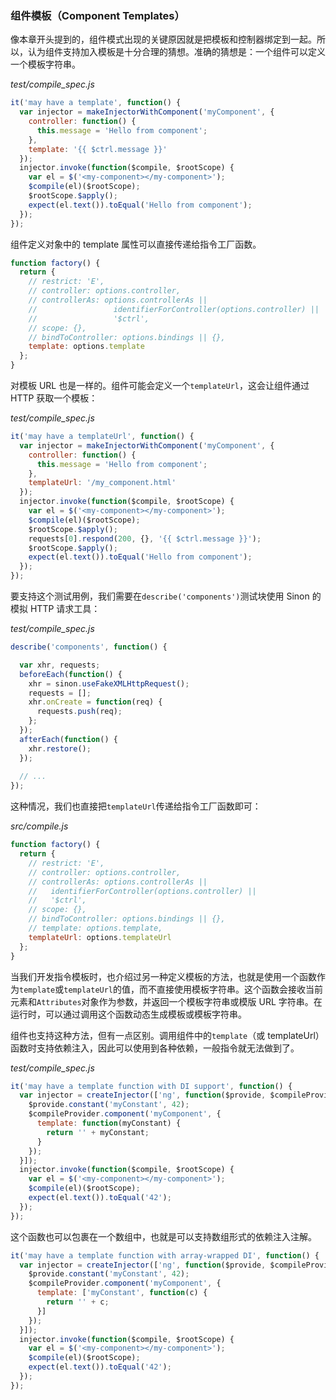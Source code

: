 ### 组件模板（Component Templates）

像本章开头提到的，组件模式出现的关键原因就是把模板和控制器绑定到一起。所以，认为组件支持加入模板是十分合理的猜想。准确的猜想是：一个组件可以定义一个模板字符串。

_test/compile_spec.js_

```js
it('may have a template', function() {
  var injector = makeInjectorWithComponent('myComponent', {
    controller: function() {
      this.message = 'Hello from component';
    },
    template: '{{ $ctrl.message }}'
  });
  injector.invoke(function($compile, $rootScope) {
    var el = $('<my-component></my-component>');
    $compile(el)($rootScope);
    $rootScope.$apply();
    expect(el.text()).toEqual('Hello from component');
  }); 
});
```

组件定义对象中的 template 属性可以直接传递给指令工厂函数。

```js
function factory() {
  return {
    // restrict: 'E',
    // controller: options.controller,
    // controllerAs: options.controllerAs ||
    //                 identifierForController(options.controller) ||
    //                 '$ctrl',
    // scope: {},
    // bindToController: options.bindings || {},
    template: options.template
  }; 
}
```

对模板 URL 也是一样的。组件可能会定义一个`templateUrl`，这会让组件通过 HTTP 获取一个模板：

_test/compile_spec.js_

```js
it('may have a templateUrl', function() {
  var injector = makeInjectorWithComponent('myComponent', {
    controller: function() {
      this.message = 'Hello from component';
    },
    templateUrl: '/my_component.html'
  });
  injector.invoke(function($compile, $rootScope) {
    var el = $('<my-component></my-component>');
    $compile(el)($rootScope);
    $rootScope.$apply();
    requests[0].respond(200, {}, '{{ $ctrl.message }}');
    $rootScope.$apply();
    expect(el.text()).toEqual('Hello from component');
  });
});
```

要支持这个测试用例，我们需要在`describe('components')`测试块使用 Sinon 的模拟 HTTP 请求工具：

_test/compile_spec.js_

```js
describe('components', function() {

  var xhr, requests;
  beforeEach(function() {
    xhr = sinon.useFakeXMLHttpRequest();
    requests = [];
    xhr.onCreate = function(req) {
      requests.push(req);
    };
  });
  afterEach(function() {
    xhr.restore();
  });
  
  // ...
});
```

这种情况，我们也直接把`templateUrl`传递给指令工厂函数即可：

_src/compile.js_

```js
function factory() {
  return {
    // restrict: 'E',
    // controller: options.controller,
    // controllerAs: options.controllerAs ||
    //   identifierForController(options.controller) ||
    //   '$ctrl',
    // scope: {},
    // bindToController: options.bindings || {},
    // template: options.template,
    templateUrl: options.templateUrl
  };
}
```

当我们开发指令模板时，也介绍过另一种定义模板的方法，也就是使用一个函数作为`template`或`templateUrl`的值，而不直接使用模板字符串。这个函数会接收当前元素和`Attributes`对象作为参数，并返回一个模板字符串或模版 URL 字符串。在运行时，可以通过调用这个函数动态生成模板或模板字符串。

组件也支持这种方法，但有一点区别。调用组件中的`template`（或 templateUrl）函数时支持依赖注入，因此可以使用到各种依赖，一般指令就无法做到了。

_test/compile_spec.js_

```js
it('may have a template function with DI support', function() {
  var injector = createInjector(['ng', function($provide, $compileProvider) {
    $provide.constant('myConstant', 42);
    $compileProvider.component('myComponent', {
      template: function(myConstant) {
        return '' + myConstant;
      }
    });
  }]);
  injector.invoke(function($compile, $rootScope) {
    var el = $('<my-component></my-component>');
    $compile(el)($rootScope);
    expect(el.text()).toEqual('42');
  });
});
```

这个函数也可以包裹在一个数组中，也就是可以支持数组形式的依赖注入注解。

```js
it('may have a template function with array-wrapped DI', function() {
  var injector = createInjector(['ng', function($provide, $compileProvider) {
    $provide.constant('myConstant', 42);
    $compileProvider.component('myComponent', {
      template: ['myConstant', function(c) {
        return '' + c;
      }]
    });
  }]);
  injector.invoke(function($compile, $rootScope) {
    var el = $('<my-component></my-component>');
    $compile(el)($rootScope);
    expect(el.text()).toEqual('42');
  });
});
```